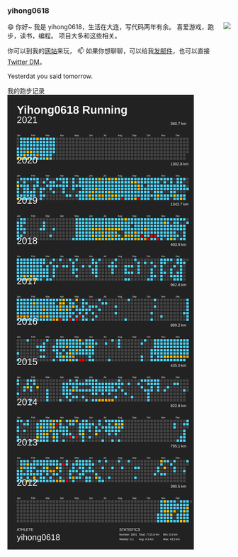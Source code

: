 ### yihong0618

<img align="right" src="https://github-readme-stats.vercel.app/api?username=yihong0618&show_icons=true&icon_color=0366d6&text_color=24292e&bg_color=ffffff&hide_title=true" />

😄 你好~ 我是 yihong0618，生活在大连，写代码两年有余。
喜爱游戏，跑步，读书，编程。
项目大多和这些相关。

你可以到我的[网站](https://yihong.run/running/)来玩， 📫 如果你想聊聊，可以给我[发邮件](zouzou0208@gmail.com)，也可以直接 [Twitter DM](https://twitter.com/yihong06181)。

Yesterdat you said tomorrow.

我的跑步记录
![](https://raw.githubusercontent.com/yihong0618/blog/master/assets/github.svg)
